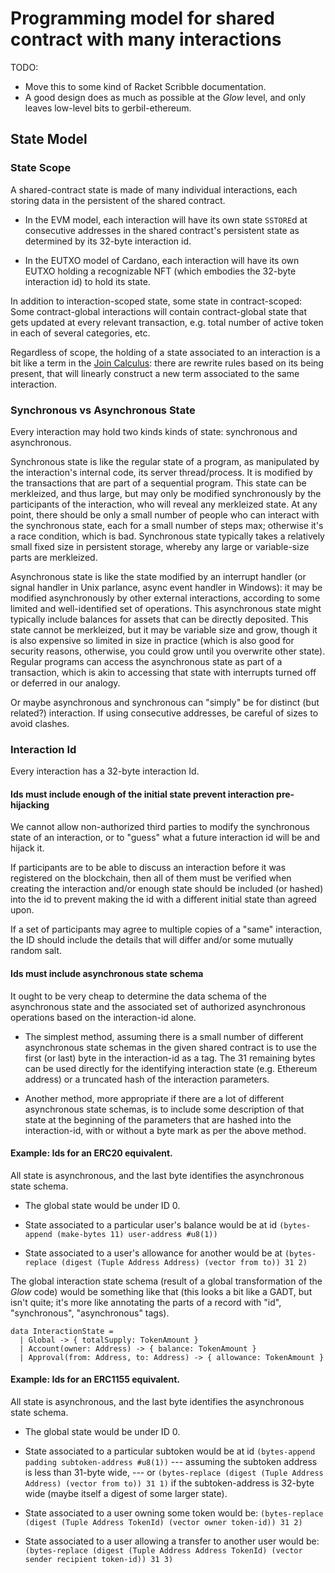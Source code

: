 # Programming model for shared contract with many interactions

TODO:
* Move this to some kind of Racket Scribble documentation.
* A good design does as much as possible at the *Glow* level,
  and only leaves low-level bits to gerbil-ethereum.

## State Model

### State Scope

A shared-contract state is made of many individual interactions,
each storing data in the persistent of the shared contract.

- In the EVM model, each interaction will have its own state `SSTORE`d
  at consecutive addresses in the shared contract's persistent state
  as determined by its 32-byte interaction id.

- In the EUTXO model of Cardano, each interaction will have its own
  EUTXO holding a recognizable NFT (which embodies the 32-byte interaction id)
  to hold its state.

In addition to interaction-scoped state, some state in contract-scoped:
Some contract-global interactions will contain contract-global state
that gets updated at every relevant transaction,
e.g. total number of active token in each of several categories, etc.

Regardless of scope, the holding of a state associated to an interaction
is a bit like a term in the [Join Calculus](https://en.wikipedia.org/wiki/Join-calculus):
there are rewrite rules based on its being present, that will
linearly construct a new term associated to the same interaction.

### Synchronous vs Asynchronous State

Every interaction may hold two kinds kinds of state: synchronous and asynchronous.

Synchronous state is like the regular state of a program, as manipulated
by the interaction's internal code, its server thread/process. It is
modified by the transactions that are part of a sequential program.
This state can be merkleized, and thus large, but may only be modified
synchronously by the participants of the interaction, who will reveal any
merkleized state. At any point, there should be only a small number of people
who can interact with the synchronous state, each for a small number of steps max;
otherwise it's a race condition, which is bad.
Synchronous state typically takes a relatively small fixed size in persistent storage,
whereby any large or variable-size parts are merkleized.

Asynchronous state is like the state modified by an interrupt handler
(or signal handler in Unix parlance, async event handler in Windows):
it may be modified asynchronously by other external interactions,
according to some limited and well-identified set of operations.
This asynchronous state might typically include balances for assets
that can be directly deposited.
This state cannot be merkleized, but it may be variable size and grow,
though it is also expensive so limited in size in practice
(which is also good for security reasons, otherwise, you could grow until
you overwrite other state).
Regular programs can access the asynchronous state as part of a transaction,
which is akin to accessing that state with interrupts turned off or deferred
in our analogy.

Or maybe asynchronous and synchronous can "simply" be for distinct
(but related?) interaction. If using consecutive addresses, be careful of sizes
to avoid clashes.

### Interaction Id

Every interaction has a 32-byte interaction Id.

#### Ids must include enough of the initial state prevent interaction pre-hijacking

We cannot allow non-authorized third parties to modify the synchronous state of an interaction,
or to "guess" what a future interaction id will be and hijack it.

If participants are to be able to discuss an interaction before it was registered on the blockchain,
then all of them must be verified when creating the interaction and/or enough state should be included
(or hashed) into the id to prevent making the id with a different initial state than agreed upon.

If a set of participants may agree to multiple copies of a "same" interaction,
the ID should include the details that will differ and/or some mutually random salt.

#### Ids must include asynchronous state schema

It ought to be very cheap to determine the data schema of the asynchronous state
and the associated set of authorized asynchronous operations based on the interaction-id alone.

- The simplest method, assuming there is a small number of different asynchronous state schemas
  in the given shared contract is to use the first (or last) byte in the interaction-id as a tag.
  The 31 remaining bytes can be used directly for the identifying interaction state
  (e.g. Ethereum address) or a truncated hash of the interaction parameters.

- Another method, more appropriate if there are a lot of different asynchronous state schemas,
  is to include some description of that state at the beginning of the parameters that are
  hashed into the interaction-id, with or without a byte mark as per the above method.

#### Example: Ids for an ERC20 equivalent.

All state is asynchronous, and the last byte identifies the asynchronous state schema.

- The global state would be under ID 0.

- State associated to a particular user's balance would be at id
  `(bytes-append (make-bytes 11) user-address #u8(1))`

- State associated to a user's allowance for another would be at
  `(bytes-replace (digest (Tuple Address Address) (vector from to)) 31 2)`


The global interaction state schema (result of a global transformation of the *Glow* code)
would be something like that (this looks a bit like a GADT, but isn't quite;
it's more like annotating the parts of a record with "id", "synchronous", "asynchronous" tags).
```
data InteractionState =
  | Global -> { totalSupply: TokenAmount }
  | Account(owner: Address) -> { balance: TokenAmount }
  | Approval(from: Address, to: Address) -> { allowance: TokenAmount }
```

#### Example: Ids for an ERC1155 equivalent.

All state is asynchronous, and the last byte identifies the asynchronous state schema.

- The global state would be under ID 0.

- State associated to a particular subtoken would be at id
  `(bytes-append padding subtoken-address #u8(1))`
  --- assuming the subtoken address is less than 31-byte wide, --- or
  `(bytes-replace (digest (Tuple Address Address) (vector from to)) 31 1)`
  if the subtoken-address is 32-byte wide (maybe itself a digest of some larger state).

- State associated to a user owning some token would be:
  `(bytes-replace (digest (Tuple Address TokenId) (vector owner token-id)) 31 2)`

- State associated to a user allowing a transfer to another user would be:
  `(bytes-replace (digest (Tuple Address Address TokenId) (vector sender recipient token-id)) 31 3)`
